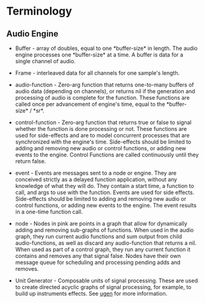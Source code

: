 # Terminology 

## Audio Engine 

* Buffer - array of doubles, equal to one \*buffer-size\* in length.  The audio engine processes one \*buffer-size\* at a time. A buffer is data for a single channel of audio.

* Frame - interleaved data for all channels for one sample's length. 

* audio-function - Zero-arg function that returns one-to-many buffers of audio data (depending on channels), or returns nil if the generation and processing of audio is complete for the function. These functions are called once per advancement of engine's time, equal to the \*buffer-size\* / \*sr\*.  

* control-function - Zero-arg function that returns true or false to signal whether the function is done processing or not. These functions are used for side-effects and are to model concurrent processes that are synchronized with the engine's time. Side-effects should be limited to adding and removing new audio or control functions, or adding new events to the engine.  Control Functions are called continuously until they return false.  

* event - Events are messages sent to a node or engine. They are conceived strictly as a delayed function application, without any knowledge of what they will do.  They contain a start time, a function to call, and args to use with the function. Events are used for side effects. Side-effects should be limited to adding and removing new audio or control functions, or adding new events to the engine. The event results in a one-time function call.  

* node - Nodes in pink are points in a graph that allow for dynamically adding and removing sub-graphs of functions. When used in the audio graph, they run current audio functions and sum output from child audio-functions, as well as discard any audio-function that returns a nil. When used as part of a control graph, they run any current function it contains and removes any that signal false. Nodes have their own message queue for scheduling and processing pending adds and removes.

* Unit Generator - Composable units of signal processing. These are used to create directed acyclic graphs of signal processing, for example, to build up instruments  effects. See [ugen](ugen.md) for more information.  


